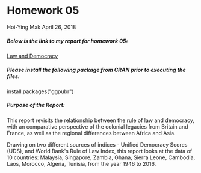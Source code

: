 Homework 05
==============
Hoi-Ying Mak
April 26, 2018

##### Below is the link to my report for homework 05:

[Law and Democracy](Hw5-Analysis.md)

##### Please install the following package from CRAN prior to executing the files:

install.packages("ggpubr")

##### Purpose of the Report:

This report revisits the relationship between the rule of law and democracy, with an comparative perspective of the colonial legacies from Britain and France, as well as the regional differences between Africa and Asia. 

Drawing on two different sources of indices - Unified Democracy Scores (UDS), and World Bank's Rule of Law Index, this report looks at the data of 10 countries: Malaysia, Singapore, Zambia, Ghana, Sierra Leone, Cambodia, Laos, Morocco, Algeria, Tunisia, from the year 1946 to 2016.